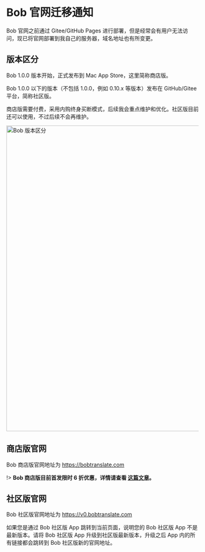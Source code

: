 # Bob 官网迁移通知

Bob 官网之前通过 Gitee/GitHub Pages 进行部署，但是经常会有用户无法访问，现已将官网部署到我自己的服务器，域名地址也有所变更。

## 版本区分

Bob 1.0.0 版本开始，正式发布到 Mac App Store，这里简称商店版。

Bob 1.0.0 以下的版本（不包括 1.0.0，例如 0.10.x 等版本）发布在 GitHub/Gitee 平台，简称社区版。

商店版需要付费，采用内购终身买断模式，后续我会重点维护和优化。社区版目前还可以使用，不过后续不会再维护。

<img src="https://cdn.ripperhe.com/oss/master/2022/0709/bob-category.jpg" alt="Bob 版本区分" width=800>

## 商店版官网

Bob 商店版官网地址为 <https://bobtranslate.com>

!> **Bob 商店版目前首发限时 6 折优惠，详情请查看 [这篇文章](https://bobtranslate.com/blog/2022-07-03-v1-coming.html)。**

## 社区版官网

Bob 社区版官网地址为 <https://v0.bobtranslate.com>

如果您是通过 Bob 社区版 App 跳转到当前页面，说明您的 Bob 社区版 App 不是最新版本。请将 Bob 社区版 App 升级到社区版最新版本，升级之后 App 内的所有链接都会跳转到 Bob 社区版新的官网地址。
